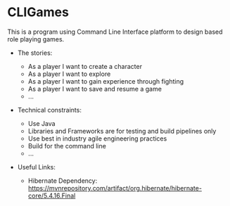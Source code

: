 # CLIGames
This is a program using Command Line Interface platform to design based role playing games.




* The stories:

  * As a player I want to create a character
  * As a player I want to explore
  * As a player I want to gain experience through fighting
  * As a player I want to save and resume a game
  * ...
  
* Technical constraints:

  * Use Java
  * Libraries and Frameworks are for testing and build pipelines only
  * Use best in industry agile engineering practices
  * Build for the command line
  * ...

* Useful Links:

  * Hibernate Dependency: https://mvnrepository.com/artifact/org.hibernate/hibernate-core/5.4.16.Final
